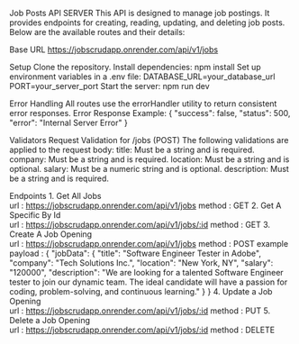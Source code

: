 Job Posts API SERVER
    This API is designed to manage job postings. It provides endpoints for creating, reading, updating, and deleting job posts. Below are the available routes and their details:

Base URL
    https://jobscrudapp.onrender.com/api/v1/jobs


Setup
    Clone the repository.
    Install dependencies: npm install
    Set up environment variables in a .env file:
        DATABASE_URL=your_database_url
        PORT=your_server_port
    Start the server: npm run dev



Error Handling
    All routes use the errorHandler utility to return consistent error responses.
        Error Response Example:
            {
                "success": false,
                "status": 500,
                "error": "Internal Server Error"
            }



Validators
    Request Validation for /jobs (POST)
        The following validations are applied to the request body:
            title: Must be a string and is required.
            company: Must be a string and is required.
            location: Must be a string and is optional.
            salary: Must be a numeric string and is optional.
            description: Must be a string and is required.

Endpoints
    1. Get All Jobs            
        url : https://jobscrudapp.onrender.com/api/v1/jobs
        method : GET
    2. Get A Specific By Id            
        url : https://jobscrudapp.onrender.com/api/v1/jobs/:id
        method : GET
    3. Create A Job Opening            
        url : https://jobscrudapp.onrender.com/api/v1/jobs
        method : POST
        example payload : {
                "jobData": {
                    "title": "Software Engineer Tester in Adobe",
                    "company": "Tech Solutions Inc.",
                    "location": "New York, NY",
                    "salary": "120000",
                    "description": "We are looking for a talented Software Engineer tester to join our dynamic team. The ideal candidate will have a passion for coding, problem-solving, and continuous learning."
                }
        }
    4. Update a Job Opening            
        url : https://jobscrudapp.onrender.com/api/v1/jobs/:id
        method : PUT
    5. Delete a Job Opening            
        url : https://jobscrudapp.onrender.com/api/v1/jobs/:id
        method : DELETE                

